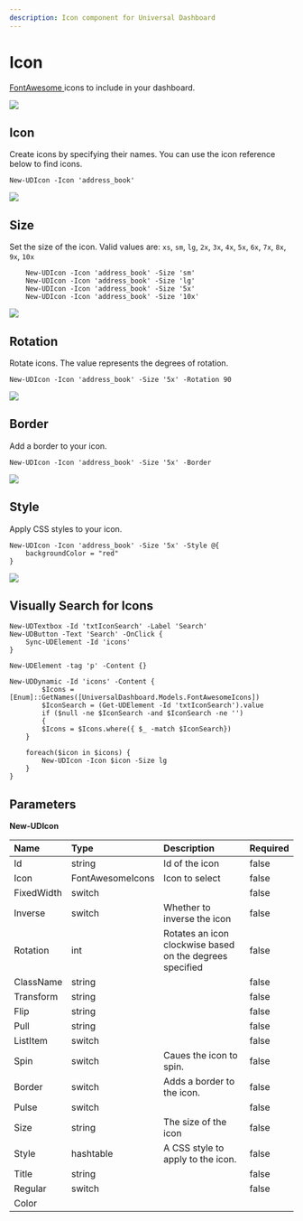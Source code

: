 ```yaml
---
description: Icon component for Universal Dashboard
---
```


# Icon

[FontAwesome ](https://fontawesome.com/?from=io)icons to include in your dashboard.

![](../../../../.gitbook/assets/image%20%2872%29.png)

## Icon

Create icons by specifying their names. You can use the icon reference below to find icons.

```text
New-UDIcon -Icon 'address_book'
```

![](../../../../.gitbook/assets/image%20%28109%29.png)

## Size

Set the size of the icon. Valid values are: `xs`, `sm`, `lg`, `2x`, `3x`, `4x`, `5x`, `6x`, `7x`, `8x`, `9x`, `10x`

```text
    New-UDIcon -Icon 'address_book' -Size 'sm'
    New-UDIcon -Icon 'address_book' -Size 'lg'
    New-UDIcon -Icon 'address_book' -Size '5x'
    New-UDIcon -Icon 'address_book' -Size '10x'
```

![](../../../../.gitbook/assets/image%20%28111%29.png)

## Rotation

Rotate icons. The value represents the degrees of rotation.

```text
New-UDIcon -Icon 'address_book' -Size '5x' -Rotation 90
```

![](../../../../.gitbook/assets/image%20%28110%29.png)

## Border

Add a border to your icon.

```text
New-UDIcon -Icon 'address_book' -Size '5x' -Border
```

![](../../../../.gitbook/assets/image%20%28108%29.png)

## Style

Apply CSS styles to your icon.

```text
New-UDIcon -Icon 'address_book' -Size '5x' -Style @{
    backgroundColor = "red"
}
```

![](../../../../.gitbook/assets/image%20%28112%29.png)

## Visually Search for Icons

```text
New-UDTextbox -Id 'txtIconSearch' -Label 'Search' 
New-UDButton -Text 'Search' -OnClick {
    Sync-UDElement -Id 'icons'
}

New-UDElement -tag 'p' -Content {}

New-UDDynamic -Id 'icons' -Content {
        $Icons = [Enum]::GetNames([UniversalDashboard.Models.FontAwesomeIcons])
        $IconSearch = (Get-UDElement -Id 'txtIconSearch').value
        if ($null -ne $IconSearch -and $IconSearch -ne '')
        {
        $Icons = $Icons.where({ $_ -match $IconSearch})
    }

    foreach($icon in $icons) {
        New-UDIcon -Icon $icon -Size lg
    }
}
```

## Parameters

**New-UDIcon**

| Name | Type | Description | Required |
| :--- | :--- | :--- | :--- |
| Id | string | Id of the icon | false |
| Icon | FontAwesomeIcons | Icon to select | false |
| FixedWidth | switch |  | false |
| Inverse | switch | Whether to inverse the icon | false |
| Rotation | int | Rotates an icon clockwise based on the degrees specified | false |
| ClassName | string |  | false |
| Transform | string |  | false |
| Flip | string |  | false |
| Pull | string |  | false |
| ListItem | switch |  | false |
| Spin | switch | Caues the icon to spin. | false |
| Border | switch | Adds a border to the icon. | false |
| Pulse | switch |  | false |
| Size | string | The size of the icon | false |
| Style | hashtable | A CSS style to apply to the icon. | false |
| Title | string |  | false |
| Regular | switch |  | false |
| Color |  |  |  |



